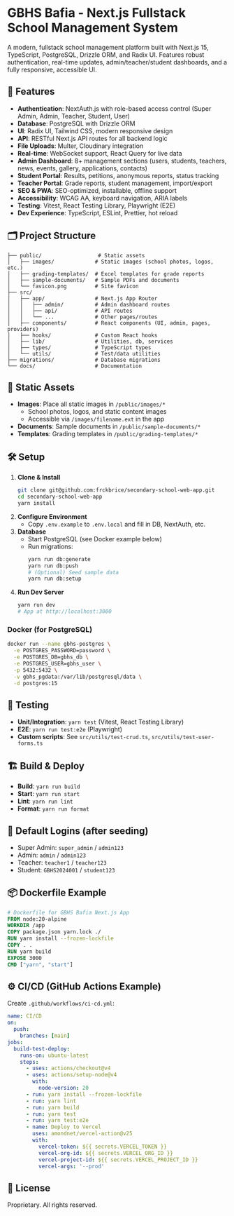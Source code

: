 # GBHS Bafia - Next.js Fullstack School Management System

A modern, fullstack school management platform built with Next.js 15, TypeScript, PostgreSQL, Drizzle ORM, and Radix UI. Features robust authentication, real-time updates, admin/teacher/student dashboards, and a fully responsive, accessible UI.

## 🚀 Features

- **Authentication**: NextAuth.js with role-based access control (Super Admin, Admin, Teacher, Student, User)
- **Database**: PostgreSQL with Drizzle ORM
- **UI**: Radix UI, Tailwind CSS, modern responsive design
- **API**: RESTful Next.js API routes for all backend logic
- **File Uploads**: Multer, Cloudinary integration
- **Real-time**: WebSocket support, React Query for live data
- **Admin Dashboard**: 8+ management sections (users, students, teachers, news, events, gallery, applications, contacts)
- **Student Portal**: Results, petitions, anonymous reports, status tracking
- **Teacher Portal**: Grade reports, student management, import/export
- **SEO & PWA**: SEO-optimized, installable, offline support
- **Accessibility**: WCAG AA, keyboard navigation, ARIA labels
- **Testing**: Vitest, React Testing Library, Playwright (E2E)
- **Dev Experience**: TypeScript, ESLint, Prettier, hot reload

## 🗂️ Project Structure

```
├── public/                  # Static assets
│   ├── images/             # Static images (school photos, logos, etc.)
│   ├── grading-templates/  # Excel templates for grade reports
│   ├── sample-documents/   # Sample PDFs and documents
│   └── favicon.png         # Site favicon
├── src/
│   ├── app/                # Next.js App Router
│   │   ├── admin/          # Admin dashboard routes
│   │   ├── api/            # API routes
│   │   └── ...             # Other pages/routes
│   ├── components/         # React components (UI, admin, pages, providers)
│   ├── hooks/              # Custom React hooks
│   ├── lib/                # Utilities, db, services
│   ├── types/              # TypeScript types
│   └── utils/              # Test/data utilities
├── migrations/             # Database migrations
└── docs/                   # Documentation
```

## 📁 Static Assets

- **Images**: Place all static images in `/public/images/*`
  - School photos, logos, and static content images
  - Accessible via `/images/filename.ext` in the app
- **Documents**: Sample documents in `/public/sample-documents/*`
- **Templates**: Grading templates in `/public/grading-templates/*`

## 🛠️ Setup

1. **Clone & Install**
   ```bash
   git clone git@github.com:frckbrice/secondary-school-web-app.git
   cd secondary-school-web-app
   yarn install
   ```
2. **Configure Environment**
   - Copy `.env.example` to `.env.local` and fill in DB, NextAuth, etc.
3. **Database**
   - Start PostgreSQL (see Docker example below)
   - Run migrations:
     ```bash
     yarn run db:generate
     yarn run db:push
     # (Optional) Seed sample data
     yarn run db:setup
     ```
4. **Run Dev Server**
   ```bash
   yarn run dev
   # App at http://localhost:3000
   ```

### Docker (for PostgreSQL)

```bash
docker run --name gbhs-postgres \
  -e POSTGRES_PASSWORD=password \
  -e POSTGRES_DB=gbhs_db \
  -e POSTGRES_USER=gbhs_user \
  -p 5432:5432 \
  -v gbhs_pgdata:/var/lib/postgresql/data \
  -d postgres:15
```

## 🧪 Testing

- **Unit/Integration**: `yarn test` (Vitest, React Testing Library)
- **E2E**: `yarn run test:e2e` (Playwright)
- **Custom scripts**: See `src/utils/test-crud.ts`, `src/utils/test-user-forms.ts`

## 🏗️ Build & Deploy

- **Build**: `yarn run build`
- **Start**: `yarn run start`
- **Lint**: `yarn run lint`
- **Format**: `yarn run format`

## 📝 Default Logins (after seeding)

- Super Admin: `super_admin` / `admin123`
- Admin: `admin` / `admin123`
- Teacher: `teacher1` / `teacher123`
- Student: `GBHS2024001` / `student123`

## 📦 Dockerfile Example

```Dockerfile
# Dockerfile for GBHS Bafia Next.js App
FROM node:20-alpine
WORKDIR /app
COPY package.json yarn.lock ./
RUN yarn install --frozen-lockfile
COPY . .
RUN yarn build
EXPOSE 3000
CMD ["yarn", "start"]
```

## ⚙️ CI/CD (GitHub Actions Example)

Create `.github/workflows/ci-cd.yml`:

```yaml
name: CI/CD
on:
  push:
    branches: [main]
jobs:
  build-test-deploy:
    runs-on: ubuntu-latest
    steps:
      - uses: actions/checkout@v4
      - uses: actions/setup-node@v4
        with:
          node-version: 20
      - run: yarn install --frozen-lockfile
      - run: yarn lint
      - run: yarn build
      - run: yarn test
      - run: yarn test:e2e
      - name: Deploy to Vercel
        uses: amondnet/vercel-action@v25
        with:
          vercel-token: ${{ secrets.VERCEL_TOKEN }}
          vercel-org-id: ${{ secrets.VERCEL_ORG_ID }}
          vercel-project-id: ${{ secrets.VERCEL_PROJECT_ID }}
          vercel-args: '--prod'
```

## 📄 License

Proprietary. All rights reserved.
